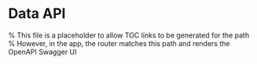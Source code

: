 # Data API

% This file is a placeholder to allow TOC links to be generated for the path
% However, in the app, the router matches this path and renders the OpenAPI Swagger UI
